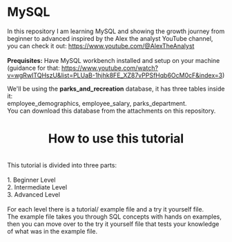 # MySQL
In this repository I am learning MySQL and showing the growth journey from beginner to advanced inspired by the Alex the analyst YouTube channel, you can check it out: https://www.youtube.com/@AlexTheAnalyst <br>
<br>
**Prequisites:** Have MySQL workbench installed and setup on your machine (guidance for that: https://www.youtube.com/watch?v=wgRwITQHszU&list=PLUaB-1hjhk8FE_XZ87vPPSfHqb6OcM0cF&index=3)

We'll be using the **parks_and_recreation** database, it has three tables inside it: <br>employee_demographics, employee_salary, parks_department. <br>You can download this database from the attachments on this repository.

<h1 align = "center"> 
How to use this tutorial
</h1>
<br>
This tutorial is divided into three parts:<br><br>
1. Beginner Level <br>
2. Intermediate Level <br>
3. Advanced Level <br>
<br>
For each level there is a tutorial/ example file and a try it yourself file.<br>
The example file takes you through SQL concepts with hands on examples, then you can move over to the try it yourself file that tests your knowledge of what was in the example file.<br>
